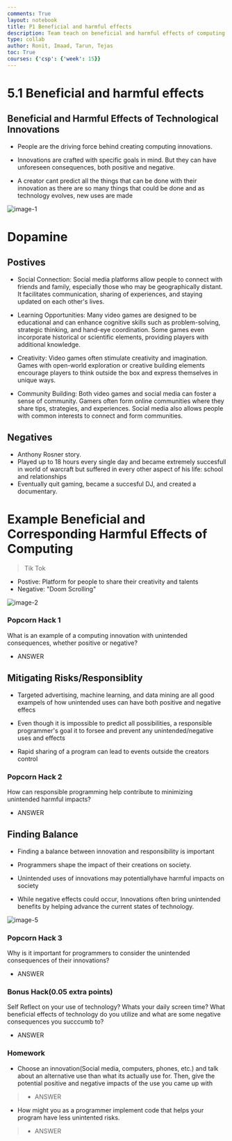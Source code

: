 ```yaml
---
comments: True
layout: notebook
title: P1 Beneficial and harmful effects
description: Team teach on beneficial and harmful effects of computing
type: collab
author: Ronit, Imaad, Tarun, Tejas
toc: True
courses: {'csp': {'week': 15}}
---
```


# 5.1 Beneficial and harmful effects 

## Beneficial and Harmful Effects of Technological Innovations

- People are the driving force behind creating computing innovations.

- Innovations are crafted with specific goals in mind. But they can have unforeseen consequences, both positive and negative.

- A creator cant predict all the things that can be done with their innovation as there are so many things that could be done and as technology evolves, new uses are made

<img src="https://i.ibb.co/rt82dN1/image-1.png" alt="image-1">

# Dopamine

## Postives
- Social Connection: Social media platforms allow people to connect with friends and family, especially those who may be geographically distant. It facilitates communication, sharing of experiences, and staying updated on each other's lives.

- Learning Opportunities: Many video games are designed to be educational and can enhance cognitive skills such as problem-solving, strategic thinking, and hand-eye coordination. Some games even incorporate historical or scientific elements, providing players with additional knowledge.

- Creativity: Video games often stimulate creativity and imagination. Games with open-world exploration or creative building elements encourage players to think outside the box and express themselves in unique ways.

- Community Building: Both video games and social media can foster a sense of community. Gamers often form online communities where they share tips, strategies, and experiences. Social media also allows people with common interests to connect and form communities.

## Negatives

- Anthony Rosner story.
- Played up to 18 hours every single day and became extremely succesfull in world of warcraft but suffered in every other aspect of his life: school and relationships
- Eventually quit gaming, became a succesful DJ, and created a documentary.


# Example Beneficial and Corresponding Harmful Effects of Computing

> Tik Tok
- Postive: Platform for people to share their creativity and talents
- Negative: "Doom Scrolling"


<img src="https://i.ibb.co/7ysbjqD/image-2.png" alt="image-2">

### Popcorn Hack 1

What is an example of a computing innovation with unintended consequences, whether positive or negative?

- ANSWER



## Mitigating Risks/Responsiblity

- Targeted advertising, machine learning, and data mining are all good exampels of how unintended uses can have both positive and negative effecs

- Even though it is impossible to predict all possibilities, a responsible programmer's goal it to forsee and prevent any unintended/negative uses and effects

- Rapid sharing of a program can lead to events outside the creators control



### Popcorn Hack 2

How can responsible programming help contribute to minimizing unintended harmful impacts?

- ANSWER



## Finding Balance

- Finding a balance between innovation and responsibility is important

- Programmers shape the impact of their creations on society.

- Unintended uses of innovations may potentiallyhave harmful impacts on society

- While negative effects could occur, Innovations often bring unintended benefits by helping advance the current states of technology.

<img src="https://i.ibb.co/sRXLQp4/image-5.png" alt="image-5">


### Popcorn Hack 3
Why is it important for programmers to consider the unintended consequences of their innovations? 
- ANSWER



### Bonus Hack(0.05 extra points)
Self Reflect on your use of technology? Whats your daily screen time? What beneficial effects of technology do you utilize and what are some negative consequences you succcumb to?
- ANSWER



### Homework
- Choose an innovation(Social media, computers, phones, etc.) and talk about an alternative use than what its actually use for. Then, give the potential positive and negative impacts of the use you came up with

> - ANSWER

- How might you as a programmer implement code that helps your program have less unintented risks.

> - ANSWER

